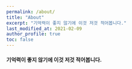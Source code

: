 ```yaml
---
permalink: /about/
title: "About"
excerpt: "기억력이 좋지 않기에 이것 저것 적어봅니다."
last_modified_at: 2021-02-09
author_profile: true
toc: false
---
```


#### 기억력이 좋지 않기에 이것 저것 적어봅니다.